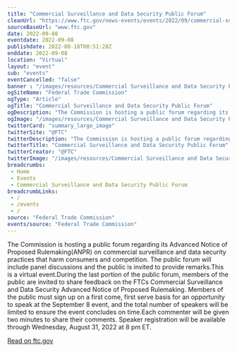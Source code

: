 ```yaml
--- 
title: "Commercial Surveillance and Data Security Public Forum"
cleanUrl: "https://www.ftc.gov/news-events/events/2022/09/commercial-surveillance-data-security-anpr-public-forum"
sourceBaseUrl: "www.ftc.gov"
date: 2022-09-08
eventdate: 2022-09-08
publishdate: 2022-08-18T00:51:28Z
enddate: 2022-09-08
location: "Virtual"
layout: "event"
sub: "events"
eventCancelled: "false"
banner : "/images/resources/Commercial Surveillance and Data Security Public Forum.jpg"
ogSiteName: "Federal Trade Commission"
ogType: "Article"
ogTitle: "Commercial Surveillance and Data Security Public Forum"
ogDescription: "The Commission is hosting a public forum regarding its Advanced Notice of Proposed Rulemaking(ANPR) on commercial surveillance and data security practices that harm consumers and competition."
ogImage: "/images/resources/Commercial Surveillance and Data Security Public Forum.jpg"
twitterCard: "summary_large_image"
twitterSite: "@FTC"
twitterDescription: "The Commission is hosting a public forum regarding its Advanced Notice of Proposed Rulemaking(ANPR) on commercial surveillance and data security practices that harm consumers and competition."
twitterTitle: "Commercial Surveillance and Data Security Public Forum"
twitterCreator: "@FTC"
twitterImage: "/images/resources/Commercial Surveillance and Data Security Public Forum.jpg"
breadcrumbs:
 - Home
 - Events
 - Commercial Surveillance and Data Security Public Forum
breadcrumbLinks:
 - / 
 - /events
 - / 
source: "Federal Trade Commission"
events/source: "Federal Trade Commission"
---
```

The Commission is hosting a public forum regarding its Advanced Notice of Proposed Rulemaking(ANPR) on commercial surveillance and data security practices that harm consumers and competition. The public forum will include panel discussions and the public is invited to provide remarks.This is a virtual event.During the last portion of the public forum, members of the public are invited to share feedback on the FTCs Commercial Surveillance and Data Security Advanced Notice of Proposed Rulemaking. Members of the public must sign up on a first come, first serve basis for an opportunity to speak at the September 8 event, and the total number of speakers will be limited to ensure the event concludes on time.Each commenter will be given two minutes to share their comments. Speaker registration will be available through Wednesday, August 31, 2022 at 8 pm ET.  
  
[Read on ftc.gov](https://www.ftc.gov/news-events/events/2022/09/commercial-surveillance-data-security-anpr-public-forum)
